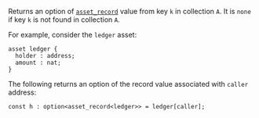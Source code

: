 Returns an option of [`asset_record`](/docs/reference/types#asset_record<A>) value from key `k` in collection `A`. It is `none` if key `k` is not found in collection `A`.

For example, consider the `ledger` asset:
```archetype
asset ledger {
  holder : address;
  amount : nat;
}
```

The following returns an option of the record value associated with `caller` address:
```archetype
const h : option<asset_record<ledger>> = ledger[caller];
```